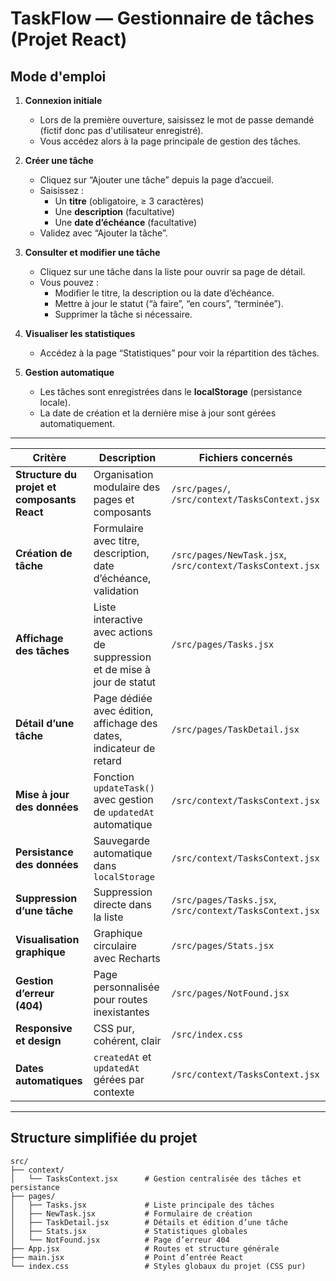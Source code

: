 # TaskFlow — Gestionnaire de tâches (Projet React)

## Mode d'emploi

1. **Connexion initiale**
   - Lors de la première ouverture, saisissez le mot de passe demandé (fictif donc pas d'utilisateur enregistré).
   - Vous accédez alors à la page principale de gestion des tâches.

2. **Créer une tâche**
   - Cliquez sur “Ajouter une tâche” depuis la page d’accueil.
   - Saisissez :
     - Un **titre** (obligatoire, ≥ 3 caractères)
     - Une **description** (facultative)
     - Une **date d’échéance** (facultative)
   - Validez avec “Ajouter la tâche”.

3. **Consulter et modifier une tâche**
   - Cliquez sur une tâche dans la liste pour ouvrir sa page de détail.
   - Vous pouvez :
     - Modifier le titre, la description ou la date d’échéance.
     - Mettre à jour le statut (“à faire”, “en cours”, “terminée”).
     - Supprimer la tâche si nécessaire.

4. **Visualiser les statistiques**
   - Accédez à la page “Statistiques” pour voir la répartition des tâches.

5. **Gestion automatique**
   - Les tâches sont enregistrées dans le **localStorage** (persistance locale).
   - La date de création et la dernière mise à jour sont gérées automatiquement.

---


| Critère | Description | Fichiers concernés |
|----------|--------------|--------------------|
| **Structure du projet et composants React** | Organisation modulaire des pages et composants | `/src/pages/`, `/src/context/TasksContext.jsx` |
| **Création de tâche** | Formulaire avec titre, description, date d’échéance, validation | `/src/pages/NewTask.jsx`, `/src/context/TasksContext.jsx` |
| **Affichage des tâches** | Liste interactive avec actions de suppression et de mise à jour de statut | `/src/pages/Tasks.jsx` |
| **Détail d’une tâche** | Page dédiée avec édition, affichage des dates, indicateur de retard | `/src/pages/TaskDetail.jsx` |
| **Mise à jour des données** | Fonction `updateTask()` avec gestion de `updatedAt` automatique | `/src/context/TasksContext.jsx` |
| **Persistance des données** | Sauvegarde automatique dans `localStorage` | `/src/context/TasksContext.jsx` |
| **Suppression d’une tâche** | Suppression directe dans la liste | `/src/pages/Tasks.jsx`, `/src/context/TasksContext.jsx` |
| **Visualisation graphique** | Graphique circulaire avec Recharts | `/src/pages/Stats.jsx` |
| **Gestion d’erreur (404)** | Page personnalisée pour routes inexistantes | `/src/pages/NotFound.jsx` |
| **Responsive et design** | CSS pur, cohérent, clair | `/src/index.css` |
| **Dates automatiques** | `createdAt` et `updatedAt` gérées par contexte | `/src/context/TasksContext.jsx` |

---

## Structure simplifiée du projet

```
src/
├── context/
│   └── TasksContext.jsx      # Gestion centralisée des tâches et persistance
├── pages/
│   ├── Tasks.jsx             # Liste principale des tâches
│   ├── NewTask.jsx           # Formulaire de création
│   ├── TaskDetail.jsx        # Détails et édition d’une tâche
│   ├── Stats.jsx             # Statistiques globales
│   └── NotFound.jsx          # Page d’erreur 404
├── App.jsx                   # Routes et structure générale
├── main.jsx                  # Point d’entrée React
└── index.css                 # Styles globaux du projet (CSS pur)
```
